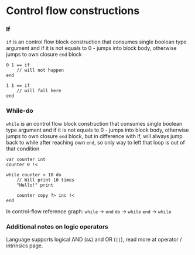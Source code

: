 # Control flow constructions

### If

`if` is an control flow block construction that consumes single boolean type argument and if it is not equals to 0 - jumps into block body, otherwise jumps to own closure `end` block
```gofra
0 1 == if 
    // will not happen
end

1 1 == if
    // will fall here
end
```

### While-do

`while` is an control flow block construction that consumes single boolean type argument and if it is not equals to 0 - jumps into block body, otherwise jumps to own closure `end` block, but in difference with if, will always jump back to while after reaching own `end`, so only way to left that loop is out of that condition
```gofra
var counter int 
counter 0 !<

while counter < 10 do
    // Will print 10 times
    "Hello!" print

    counter copy ?> inc !<
end
```

In control-flow reference graph:
`while` -> `end`
`do` -> `while`
`end` -> `while`


### Additional notes on logic operators

Language supports logical AND (`&&`) and OR (`||`), read more at operator / intrinsics page.